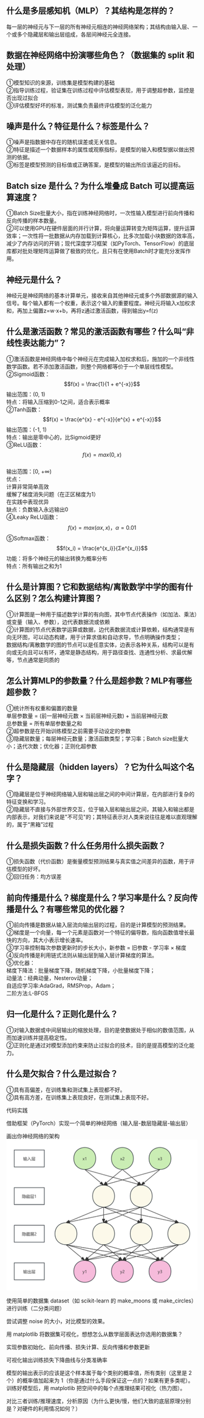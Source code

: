 ## 什么是多层感知机（MLP）？其结构是怎样的？
每一层的神经元与下一层的所有神经元相连的神经网络架构；其结构由输入层、一个或多个隐藏层和输出层组成，各层间神经元全连接。

## 数据在神经网络中扮演哪些角色？（数据集的 split 和处理）
①模型知识的来源，训练集是模型构建的基础  
②指导训练过程，验证集在训练过程中评估模型表现，用于调整超参数，监控是否出现过拟合  
③评估模型好坏的标准，测试集负责最终评估模型的泛化能力  

## 噪声是什么？特征是什么？标签是什么？
①噪声是指数据中存在的随机误差或无关信息。  
②特征是描述一个数据样本的属性或观察指标，是模型的输入和模型据以做出预测的依据。  
③标签是模型预测的目标值或正确答案，是模型的输出所应该逼近的目标。  

## Batch size 是什么？为什么堆叠成 Batch 可以提高运算速度？
①Batch Size批量大小，指在训练神经网络时，一次性输入模型进行前向传播和反向传播的样本数量。  
②可以使用GPU在硬件层面的并行计算，将向量运算转变为矩阵运算，提升运算效率；一次性将一批数据从内存加载到计算核心，比多次加载小块数据的效率高，减少了内存访问的开销；现代深度学习框架（如PyTorch、TensorFlow）的底层库都对批处理矩阵运算做了极致的优化，且只有在使用Batch时才能充分发挥作用。

## 神经元是什么？
神经元是神经网络的基本计算单元，接收来自其他神经元或多个外部数据源的输入信号。每个输入都有一个权重，表示这个输入的重要程度。神经元将输入x加权求和，再加上偏置z=w⋅x+b，再将z通过激活函数，得到输出y=f(z)

## 什么是激活函数？常见的激活函数有哪些？什么叫“非线性表达能力”？
①激活函数是神经网络中每个神经元在完成输入加权求和后，施加的一个非线性数学函数。若不添加激活函数，则整个网络都等价于一个单层线性模型。  
②Sigmoid函数：  
$$f(x) = \frac{1}{1 + e^{-x}}$$
输出范围：(0, 1)  
特点：将输入压缩到0-1之间，适合表示概率  
②Tanh函数：  
$$f(x) = \frac{e^{x} - e^{-x}}{e^{x} + e^{-x}}$$
输出范围：(-1, 1)    
特点：输出是零中心的，比Sigmoid更好  
③ReLU函数：  
$$f(x) = max(0, x)$$  
输出范围：[0, +∞)    
优点：    
计算非常简单高效    
缓解了梯度消失问题（在正区梯度为1）  
在实践中表现优异  
缺点：负数输入永远输出0  
④Leaky ReLU函数：
$$f(x) = max(αx, x)，α = 0.01$$
⑤Softmax函数：
$$f(x_i) = \frac{e^{x_i}}{Σe^{x_i}}$$
功能：将多个神经元的输出转换为概率分布  
特点：所有输出之和为1

## 什么是计算图？它和数据结构/离散数学中学的图有什么区别？怎么构建计算图？
①计算图是一种用于描述数学计算的有向图，其中节点代表操作（如加法、乘法）或变量（输入、参数），边代表数据流或依赖  
②计算图的节点代表数学运算或数据，边代表数据流或计算依赖，结构通常是有向无环图，可以动态构建，用于计算求值和自动求导，节点明确操作类型；  
数据结构/离散数学的图的节点可以是任意实体，边表示各种关系，结构可以是有向或无向且可以有环，通常是静态结构，用于路径查找、连通性分析、求最优解等，节点通常是同质的

## 怎么计算MLP的参数量？什么是超参数？MLP有哪些超参数？
①统计所有权重和偏置的数量  
单层参数量 = (前一层神经元数 × 当前层神经元数) + 当前层神经元数  
总参数量 = 所有单层参数量之和  
②超参数是在开始训练模型之前需要手动设定的参数  
③隐藏层数量；每层神经元数量；激活函数类型；学习率；Batch size批量大小；迭代次数；优化器；正则化超参数  

## 什么是隐藏层（hidden layers）？它为什么叫这个名字？
①隐藏层是位于神经网络输入层和输出层之间的中间计算层，在内部进行复杂的特征变换和学习。  
②隐藏层不直接与外部世界交互，位于输入层和输出层之间，其输入和输出都是内部表示，对我们来说是"不可见"的；其特征表示对人类来说往往是难以直观理解的，属于“黑箱”过程

## 什么是损失函数？什么任务用什么损失函数？
①损失函数（代价函数）是衡量模型预测结果与真实值之间差异的函数，用于评估模型的好坏。  
②回归任务：均方误差

## 前向传播是什么？梯度是什么？学习率是什么？反向传播是什么？有哪些常见的优化器？  
①前向传播是数据从输入层流向输出层的过程，目的是计算模型的预测结果。  
②梯度是一个向量，每一个元素是函数对一个特征的偏导数，指向函数值增长最快的方向，其大小表示增长速率。  
③学习率控制每次参数更新时的步长大小，新参数 = 旧参数 - 学习率 × 梯度  
④反向传播是利用链式法则从输出层到输入层计算梯度的算法。  
⑤优化器：  
梯度下降法：批量梯度下降，随机梯度下降，小批量梯度下降；  
动量法：经典动量，Nesterov动量；  
自适应学习率:AdaGrad，RMSProp，Adam；  
二阶方法:L-BFGS  

## 归一化是什么？正则化是什么？
①对输入数据或中间层输出的缩放处理，目的是使数据处于相似的数值范围，从而加速训练并提高稳定性。  
②正则化是通过对模型添加约束来防止过拟合的技术，目的是提高模型的泛化能力。  

## 什么是欠拟合？什么是过拟合？
①具有高偏差，在训练集和测试集上表现都不好。  
②具有高方差，在训练集上表现良好，在测试集上表现不好。

代码实践

借助框架（PyTorch）实现一个简单的神经网络（输入层-数层隐藏层-输出层）

画出你神经网络的架构
![简单神经网络](nets.png "简单神经网络")

使用简单的数据集 dataset（如 scikit-learn 的 make_moons 或 make_circles）进行训练（二分类问题）

尝试调整 noise 的大小，对比模型的效果。

用 matplotlib 将数据集可视化，想想怎么从数学层面表达你选用的数据集？

实现参数初始化、前向传播、损失计算、反向传播和参数更新

可视化输出训练损失下降曲线与分类准确率

模型的输出表示的应该是这个样本属于每个类别的概率值，所有类别（这里是 2 个）的概率值加起来为 1（你是通过什么手段保证这一点的？如果有更多类呢）。训练好模型后，用 matplotlib 把空间中的每个点推理结果可视化（热力图）。

对比三者训练/推理速度，分析原因（为什么更快/慢，他们大致的底层原理分别是？对硬件的利用情况如何？）